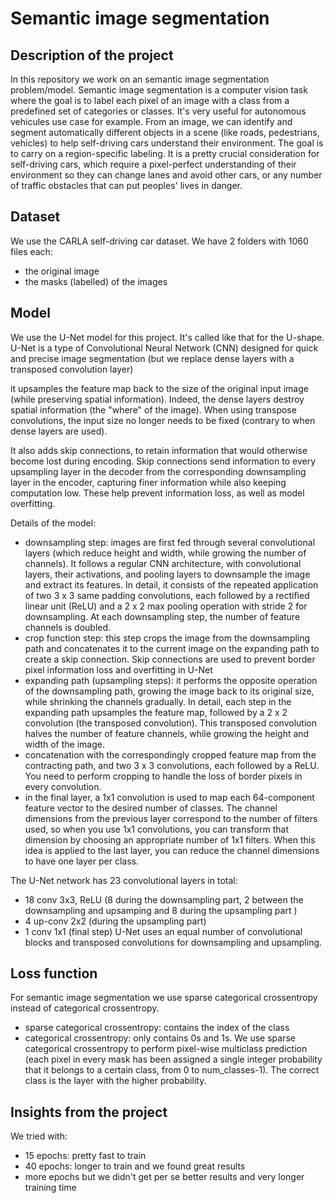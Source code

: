 # Semantic image segmentation

## Description of the project
In this repository we work on an semantic image segmentation problem/model.
Semantic image segmentation is a computer vision task where the goal is to label each pixel of an image with a class from a predefined set of categories or classes. 
It's very useful for autonomous vehicules use case for example. From an image, we can identify and segment automatically different objects in a scene (like roads, pedestrians, vehicles) to help self-driving cars understand their environment. The goal is to carry on a region-specific labeling. It is a pretty crucial consideration for self-driving cars, which require a pixel-perfect understanding of their environment so they can change lanes and avoid other cars, or any number of traffic obstacles that can put peoples' lives in danger. 

## Dataset
We use the CARLA self-driving car dataset.
We have 2 folders with 1060 files each:
* the original image
* the masks (labelled) of the images

## Model
We use the U-Net model for this project. It's called like that for the U-shape. U-Net is a type of Convolutional Neural Network (CNN) designed for quick and precise image segmentation (but we replace dense layers with a transposed convolution layer)

it upsamples the feature map back to the size of the original input image (while preserving spatial information).
Indeed, the dense layers destroy spatial information (the "where" of the image).
When using transpose convolutions, the input size no longer needs to be fixed (contrary to when dense layers are used).

It also adds skip connections, to retain information that would otherwise become lost during encoding. 
Skip connections send information to every upsampling layer in the decoder 
from the corresponding downsampling layer in the encoder, 
capturing finer information while also keeping computation low. 
These help prevent information loss, as well as model overfitting. 

Details of the model:
* downsampling step: images are first fed through several convolutional layers (which reduce height and width, 
while growing the number of channels). It follows a regular CNN architecture, with convolutional layers, 
their activations, and pooling layers to downsample the image and extract its features. 
In detail, it consists of the repeated application of two 3 x 3 same padding convolutions, 
each followed by a rectified linear unit (ReLU) and a 2 x 2 max pooling operation with stride 2 for downsampling. 
At each downsampling step, the number of feature channels is doubled.
* crop function step: this step crops the image from the downsampling path and concatenates it to the 
current image on the expanding path to create a skip connection. Skip connections are used to prevent border pixel information loss and overfitting in U-Net
* expanding path (upsampling steps): it performs the opposite operation of the downsampling path, growing the image back to its original size, while shrinking the channels gradually. In detail, each step in the expanding path upsamples the feature map, followed by a 2 x 2 convolution (the transposed convolution). This transposed convolution halves the number of feature channels, while growing the height and width of the image.
* concatenation with the correspondingly cropped feature map from the contracting path, and two 3 x 3 convolutions, each followed by a ReLU. You need to perform cropping to handle the loss of border pixels in every convolution.
* in the final layer, a 1x1 convolution is used to map each 64-component feature vector to the desired number of classes. The channel dimensions from the previous layer correspond to the number of filters used, so when you use 1x1 convolutions, you can transform that dimension by choosing an appropriate number of 1x1 filters. When this idea is applied to the last layer, you can reduce the channel dimensions to have one layer per class. 

The U-Net network has 23 convolutional layers in total:
* 18 conv 3x3, ReLU (8 during the downsampling part, 2 between the downsampling and upsamping and 8 during the upsampling part )
* 4 up-conv 2x2 (during the upsampling part)
* 1 conv 1x1 (final step)
U-Net uses an equal number of convolutional blocks and transposed convolutions for downsampling and upsampling.

## Loss function
For semantic image segmentation we use sparse categorical crossentropy instead of categorical crossentropy.
* sparse categorical crossentropy: contains the index of the class
* categorical crossentropy: only contains 0s and 1s.
We use sparse categorical crossentropy to perform pixel-wise multiclass prediction (each pixel in every mask has been assigned a single integer probability that it belongs to a certain class, from 0 to num_classes-1). The correct class is the layer with the higher probability.

## Insights from the project
We tried with:
* 15 epochs: pretty fast to train
* 40 epochs: longer to train and we found great results
* more epochs but we didn't get per se better results and very longer training time